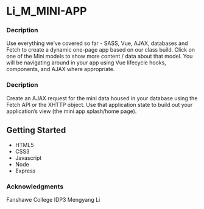 # Li_M_MINI-APP

### Decription
Use everything we’ve covered so far - SASS, Vue, AJAX, databases
and Fetch to create a dynamic one-page app based on our class build. Click on one of the Mini
models to show more content / data about that model. You will be navigating around in your app
using Vue lifecycle hooks, components, and AJAX where appropriate.


### Decription
Create an AJAX request for the mini data housed in your database using the Fetch API or the
XHTTP object. Use that application state to build out your application’s view (the mini app
splash/home page).



## Getting Started
* HTML5
* CSS3
* Javascript
* Node
* Express

### Acknowledgments
Fanshawe College IDP3
Mengyang Li
